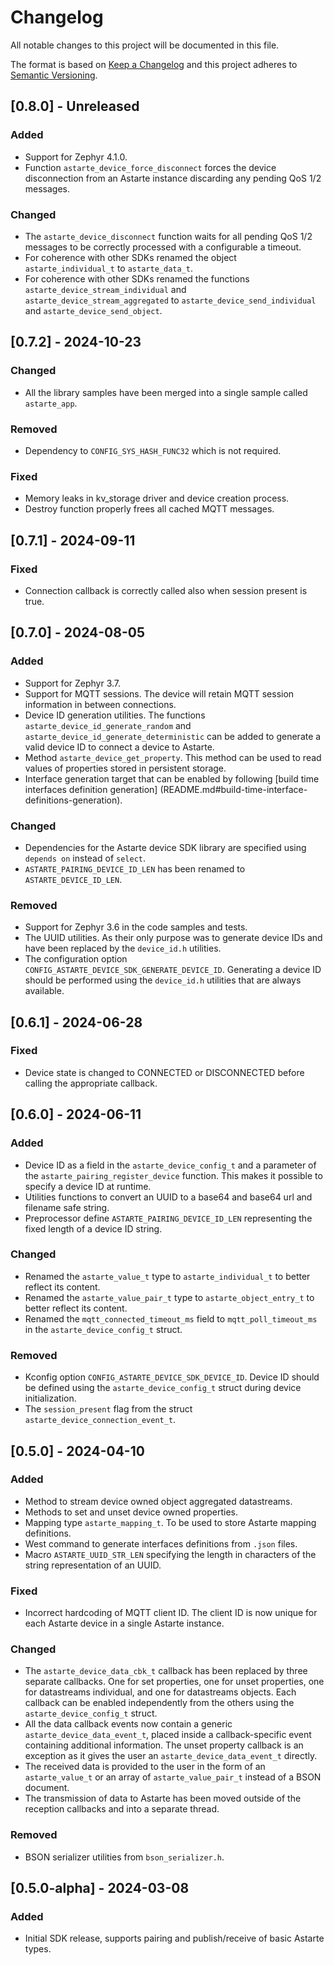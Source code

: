 <!--
Copyright 2024 SECO Mind Srl

SPDX-License-Identifier: Apache-2.0
-->

# Changelog
All notable changes to this project will be documented in this file.

The format is based on [Keep a Changelog](http://keepachangelog.com/en/1.1.0/)
and this project adheres to [Semantic Versioning](http://semver.org/spec/v2.0.0.html).

## [0.8.0] - Unreleased
### Added
- Support for Zephyr 4.1.0.
- Function `astarte_device_force_disconnect` forces the device disconnection from an Astarte
  instance discarding any pending QoS 1/2 messages.

### Changed
- The `astarte_device_disconnect` function waits for all pending QoS 1/2 messages to be correctly
  processed with a configurable a timeout.
- For coherence with other SDKs renamed the object `astarte_individual_t` to `astarte_data_t`.
- For coherence with other SDKs renamed the functions `astarte_device_stream_individual` and
  `astarte_device_stream_aggregated` to `astarte_device_send_individual` and
  `astarte_device_send_object`.

## [0.7.2] - 2024-10-23
### Changed
- All the library samples have been merged into a single sample called `astarte_app`.

### Removed
- Dependency to `CONFIG_SYS_HASH_FUNC32` which is not required.

### Fixed
- Memory leaks in kv_storage driver and device creation process.
- Destroy function properly frees all cached MQTT messages.

## [0.7.1] - 2024-09-11
### Fixed
- Connection callback is correctly called also when session present is true.

## [0.7.0] - 2024-08-05
### Added
- Support for Zephyr 3.7.
- Support for MQTT sessions. The device will retain MQTT session information in between connections.
- Device ID generation utilities. The functions `astarte_device_id_generate_random` and
  `astarte_device_id_generate_deterministic` can be added to generate a valid device ID to connect
  a device to Astarte.
- Method `astarte_device_get_property`. This method can be used to read values of properties
  stored in persistent storage.
- Interface generation target that can be enabled by following
  [build time interfaces definition generation]
  (README.md#build-time-interface-definitions-generation).

### Changed
- Dependencies for the Astarte device SDK library are specified using `depends on` instead of
  `select`.
- `ASTARTE_PAIRING_DEVICE_ID_LEN` has been renamed to `ASTARTE_DEVICE_ID_LEN`.

### Removed
- Support for Zephyr 3.6 in the code samples and tests.
- The UUID utilities. As their only purpose was to generate device IDs and have been replaced by
  the `device_id.h` utilities.
- The configuration option `CONFIG_ASTARTE_DEVICE_SDK_GENERATE_DEVICE_ID`. Generating a device ID
  should be performed using the `device_id.h` utilities that are always available.

## [0.6.1] - 2024-06-28
### Fixed
- Device state is changed to CONNECTED or DISCONNECTED before calling the appropriate callback.

## [0.6.0] - 2024-06-11
### Added
- Device ID as a field in the `astarte_device_config_t` and a parameter of the
  `astarte_pairing_register_device` function. This makes it possible to specify a device ID at
  runtime.
- Utilities functions to convert an UUID to a base64 and base64 url and filename safe string.
- Preprocessor define `ASTARTE_PAIRING_DEVICE_ID_LEN` representing the fixed length of a
  device ID string.

### Changed
- Renamed the `astarte_value_t` type to `astarte_individual_t` to better reflect its content.
- Renamed the `astarte_value_pair_t` type to `astarte_object_entry_t` to better reflect its content.
- Renamed the `mqtt_connected_timeout_ms` field to `mqtt_poll_timeout_ms` in the
  `astarte_device_config_t` struct.

### Removed
- Kconfig option `CONFIG_ASTARTE_DEVICE_SDK_DEVICE_ID`. Device ID should be defined using the
  `astarte_device_config_t` struct during device initialization.
- The `session_present` flag from the struct `astarte_device_connection_event_t`.

## [0.5.0] - 2024-04-10
### Added
- Method to stream device owned object aggregated datastreams.
- Methods to set and unset device owned properties.
- Mapping type `astarte_mapping_t`. To be used to store Astarte mapping definitions.
- West command to generate interfaces definitions from `.json` files.
- Macro `ASTARTE_UUID_STR_LEN` specifying the length in characters of the string representation of
  an UUID.

### Fixed
- Incorrect hardcoding of MQTT client ID. The client ID is now unique for each Astarte device in a
  single Astarte instance.

### Changed
- The `astarte_device_data_cbk_t` callback has been replaced by three separate callbacks.
  One for set properties, one for unset properties, one for datastreams individual, and one for
  datastreams objects.
  Each callback can be enabled independently from the others using the `astarte_device_config_t`
  struct.
- All the data callback events now contain a generic `astarte_device_data_event_t`, placed inside a
  callback-specific event containing additional information. The unset property callback is an
  exception as it gives the user an `astarte_device_data_event_t` directly.
- The received data is provided to the user in the form of an `astarte_value_t` or an array of
  `astarte_value_pair_t` instead of a BSON document.
- The transmission of data to Astarte has been moved outside of the reception callbacks and into a
  separate thread.

### Removed
- BSON serializer utilities from `bson_serializer.h`.

## [0.5.0-alpha] - 2024-03-08
### Added
- Initial SDK release, supports pairing and publish/receive of basic Astarte types.
